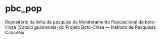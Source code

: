 # pbc_pop 

Repositório da linha de pesquisa de Monitoramento Populacional do boto-cinza (_Sotalia guianensis_) do Projeto Boto-Cinza — Instituto de Pesquisas Cananéia.
